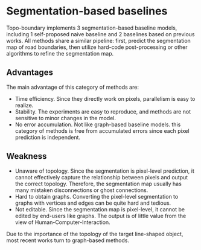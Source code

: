 # Segmentation-based baselines

Topo-boundary implements 3 segmentation-based baseline models, including 1 self-proposed naive baseline and 2 baselines based on previous works. All methods share a similar pipeline: first, predict the segmentation map of road boundaries, then utilize hard-code post-processing or other algorithms to refine the segmentation map.



## Advantages 
The main advantage of this category of methods are:
* Time efficiency. Since they directly work on pixels, parallelism is easy to realize.
* Stability. The experiments are easy to reproduce, and methods are not sensitive to minor changes in the model.
* No error accumulation. Not like graph-based baseline models. this category of methods is free from accumulated errors since each pixel prediction is independent.

## Weakness
* Unaware of topology. Since the segmentation is pixel-level prediction, it cannot effectively capture the relationship between pixels and output the correct topology. Therefore, the segmentation map usually has many mistaken disconnections or ghost connections.
* Hard to obtain graphs. Converting the pixel-level segmentation to graphs with vertices and edges can be quite hard and tedious.
* Not editable. Since the segmentation map is pixel-level, it cannot be edited by end-users like graphs. The output is of little value from the view of Human-Computer-Interaction.

Due to the importance of the topology of the target line-shaped object, most recent works turn to graph-based methods.